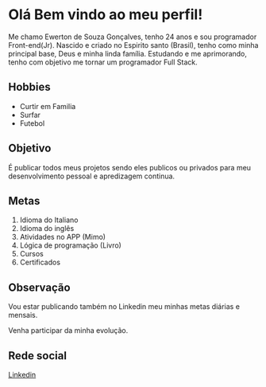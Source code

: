 <h1>Olá Bem vindo ao meu perfil!</h1>

<p>Me chamo Ewerton de Souza Gonçalves, tenho 24 anos e sou programador Front-end(Jr). Nascido  e criado no Espirito santo (Brasil), tenho como minha principal base, Deus e minha linda família.
Estudando e me aprimorando, tenho com objetivo me tornar um programador Full Stack.</p> 


<h2>Hobbies</h2>
<ul>
  <li>Curtir em Familia</li>
  <li>Surfar</li>
  <li>Futebol</li>
</ul>

<h2>Objetivo</h2>

<p>É publicar todos meus projetos sendo eles publicos ou privados para meu desenvolvimento pessoal e apredizagem continua.</p>


<h2>Metas</h2>

<ol>
  <li>Idioma do Italiano</li>
  <li>Idioma do inglês</li>
  <li>Atividades no APP (Mimo)</li>
  <li>Lógica de programação (Livro)</li>
  <li>Cursos</li>
  <li>Certificados</li>
</ol>

<h2>Observação</h2>
<p>Vou estar publicando também no Linkedin meu minhas metas diárias e mensais.
<br>

Venha participar da minha evolução.</p>

<h2>Rede social</h2>

<a href="https://www.linkedin.com/in/ewerton-souza-892154280/">Linkedin</a>
